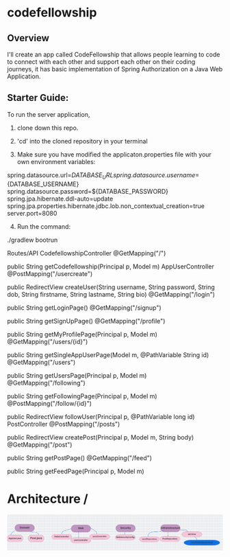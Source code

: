# codefellowship
## Overview
 I'll create an app called CodeFellowship that allows people learning to code to connect with each other and support each other on their coding journeys, it has basic implementation of Spring Authorization on a Java Web Application.
 
 ## Starter Guide:
To run the server application,
1. clone down this repo.

2. 'cd' into the cloned repository in your terminal

3. Make sure you have modified the applicaton.properties file with your own environment variables:

 spring.datasource.url=${DATABASE_URL}
 spring.datasource.username=${DATABASE_USERNAME}
 spring.datasource.password=${DATABASE_PASSWORD}
 spring.jpa.hibernate.ddl-auto=update
 spring.jpa.properties.hibernate.jdbc.lob.non_contextual_creation=true
 server.port=8080
 
4. Run the command:

 ./gradlew bootrun

Routes/API
CodefellowshipController
@GetMapping("/")

public String getCodefellowship(Principal p, Model m)
AppUserController
@PostMapping("/usercreate")

 public RedirectView createUser(String username, String password, String dob, String firstname, String lastname, String bio)
@GetMapping("/login")

  public String getLoginPage() 
@GetMapping("/signup")

public String getSignUpPage()
@GetMapping("/profile")

public String getMyProfilePage(Principal p, Model m)
@GetMapping("/users/{id}")

public String getSingleAppUserPage(Model m, @PathVariable String id) 
@GetMapping("/users")

public String getUsersPage(Principal p, Model m)
@GetMapping("/following")

 public String getFollowingPage(Principal p, Model m) 
@PostMapping("/follow/{id}")

public RedirectView followUser(Principal p, @PathVariable long id)
PostController
@PostMapping("/posts")

public RedirectView createPost(Principal p, Model m, String body)
@GetMapping("/post")

public String getPostPage() 
@GetMapping("/feed")

public String getFeedPage(Principal p, Model m)


# Architecture /
![img](web1.png)
